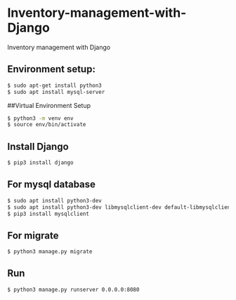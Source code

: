 # Inventory-management-with-Django
Inventory management with Django

## Environment setup:
```Bash
$ sudo apt-get install python3
$ sudo apt install mysql-server
```
##Virtual Environment Setup
```Bash
$ python3 -m venv env
$ source env/bin/activate
```
## Install Django 
```Bash
$ pip3 install django
```
## For mysql database
```Bash
$ sudo apt install python3-dev
$ sudo apt install python3-dev libmysqlclient-dev default-libmysqlclient-dev
$ pip3 install mysqlclient
```
## For migrate
```Bash
$ python3 manage.py migrate
```
## Run
```Bash
$ python3 manage.py runserver 0.0.0.0:8080
```
